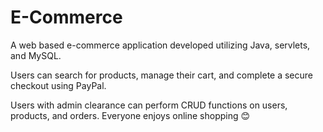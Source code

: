 # E-Commerce

A web based e-commerce application developed utilizing Java, servlets, and MySQL.

Users can search for products, manage their cart, and complete a secure checkout using PayPal.

Users with admin clearance can perform CRUD functions on users, products, and orders.
Everyone enjoys online shopping 😊
